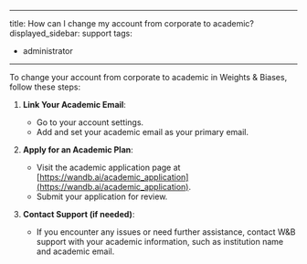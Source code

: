 
---
title: How can I change my account from corporate to academic?
displayed_sidebar: support
tags:
- administrator
---
To change your account from corporate to academic in Weights & Biases, follow these steps:

1. **Link Your Academic Email**:
   - Go to your account settings.
   - Add and set your academic email as your primary email.

2. **Apply for an Academic Plan**:
   - Visit the academic application page at [https://wandb.ai/academic_application](https://wandb.ai/academic_application).
   - Submit your application for review.

3. **Contact Support (if needed)**:
   - If you encounter any issues or need further assistance, contact W&B support with your academic information, such as institution name and academic email.
    